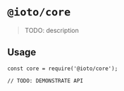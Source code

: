 # `@ioto/core`

> TODO: description

## Usage

```
const core = require('@ioto/core');

// TODO: DEMONSTRATE API
```
